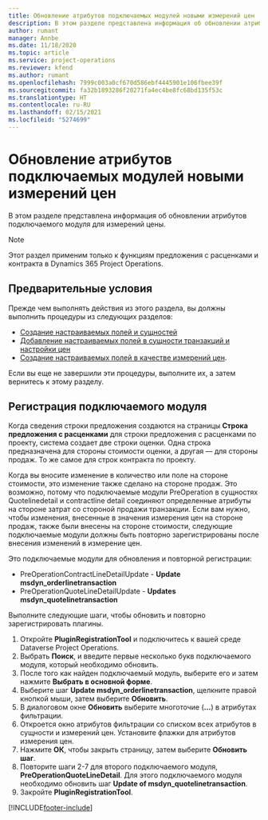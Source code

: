 ```yaml
---
title: Обновление атрибутов подключаемых модулей новыми измерений цен
description: В этом разделе представлена информация об обновлении атрибутов подключаемого модуля для измерений цены.
author: rumant
manager: Annbe
ms.date: 11/18/2020
ms.topic: article
ms.service: project-operations
ms.reviewer: kfend
ms.author: rumant
ms.openlocfilehash: 7999c003a0cf670d586ebf4445901e106fbee39f
ms.sourcegitcommit: fa32b1893286f20271fa4ec4be8fc68bd135f53c
ms.translationtype: HT
ms.contentlocale: ru-RU
ms.lasthandoff: 02/15/2021
ms.locfileid: "5274699"
---
```

# <a name="update-plug-in-attributes-with-new-pricing-dimensions"></a>Обновление атрибутов подключаемых модулей новыми измерений цен

В этом разделе представлена информация об обновлении атрибутов подключаемого модуля для измерений цены.

> [!NOTE]
> Этот раздел применим только к функциям предложения с расценками и контракта в Dynamics 365 Project Operations.

## <a name="prerequisites"></a>Предварительные условия
Прежде чем выполнять действия из этого раздела, вы должны выполнить процедуры из следующих разделов:

  - [Создание настраиваемых полей и сущностей](create-custom-fields-entities-pricing-dimensions.md) 
  - [Добавление настраиваемых полей в сущности транзакций и настройки цен](add-custom-fields-price-setup-transactional-entities.md)
  - [Создание настраиваемых полей в качестве измерений цен](set-up-custom-fields-pricing-dimensions.md). 
  
Если вы еще не завершили эти процедуры, выполните их, а затем вернитесь к этому разделу.

## <a name="register-a-plug-in"></a>Регистрация подключаемого модуля
Когда сведения строки предложения создаются на страницы **Строка предложения с расценками** для строки предложения с расценками по проекту, система создает две строки оценки. Одна строка предназначена для стороны стоимости оценки, а другая — для стороны продаж. То же самое для строк контракта по проекту.

Когда вы вносите изменение в количество или поле на стороне стоимости, это изменение также сделано на стороне продаж. Это возможно, потому что подключаемые модули PreOperation в сущностях Quotelinedetail и contractline detail соединяют определенные атрибуты на стороне затрат со стороной продажи транзакции. Если вам нужно, чтобы изменения, внесенные в значения измерения цен на стороне продаж, также были внесены на стороне стоимости, следующие подключаемые модули должны быть повторно зарегистрированы после внесения изменений в измерение цен.

Это подключаемые модули для обновления и повторной регистрации:

- PreOperationContractLineDetailUpdate - **Update msdyn_orderlinetransaction**
- PreOperationQuoteLineDetailUpdate - **Updates msdyn_quotelinetransaction**

Выполните следующие шаги, чтобы обновить и повторно зарегистрировать плагины.

1. Откройте **PluginRegistrationTool** и подключитесь к вашей среде Dataverse Project Operations.
2. Выбрать **Поиск**, и введите первые несколько букв подключаемого модуля, который необходимо обновить.
3. После того как найден подключаемый модуль, выберите его и затем нажмите **Выбрать в основной форме**.
4. Выберите шаг **Update msdyn_orderlinetransaction**, щелкните правой кнопкой мыши, затем выберите **Обновить**.
5. В диалоговом окне **Обновить** выберите многоточие (**...**) в атрибутах фильтрации.
6. Откроется окно атрибутов фильтрации со списком всех атрибутов в сущности и измерений цен. Установите флажки для атрибутов измерения цен.
7. Нажмите **ОК**, чтобы закрыть страницу, затем выберите **Обновить шаг**.
8. Повторите шаги 2-7 для второго подключаемого модуля, **PreOperationQuoteLineDetail**. Для этого подключаемого модуля необходимо обновить шаг **Update of msdyn_quotelinetransaction**.
9. Закройте **PluginRegistrationTool**.


[!INCLUDE[footer-include](../includes/footer-banner.md)]